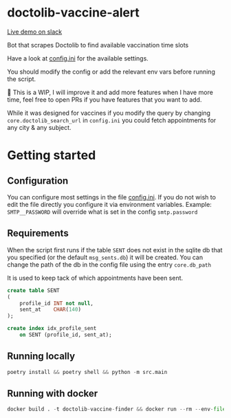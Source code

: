 # doctolib-vaccine-alert

[Live demo on slack](https://join.slack.com/t/alerte-vaccin-covid/shared_invite/zt-qfcwlbky-0BWgWf~YL~e_DhHRFv~7hw)

Bot that scrapes Doctolib to find available vaccination time slots

Have a look at [config.ini](./config.ini) for the available settings.

You should modify the config or add the relevant env vars before running the script.

🚧 This is a WIP, I will improve it and add more features when I have more time, feel free to open PRs if you have features that you want to add.  

While it was designed for vaccines if you modify the query by changing `core.doctolib_search_url` in `config.ini` you could fetch appointments for any city & any subject. 

# Getting started

## Configuration

You can configure most settings in the file [config.ini](./config.ini). If you do not wish to edit the file directly you configure it via environment variables.
Example: `SMTP__PASSWORD` will override what is set in the config `smtp.password`


## Requirements
When the script first runs if the table `SENT` does not exist in the sqlite db that you specified (or the default `msg_sents.db`) it will be created.
You can change the path of the db in the config file using the entry `core.db_path`

It is used to keep tack of which appointments have been sent. 

```sql
create table SENT
(
    profile_id INT not null,
    sent_at    CHAR(140)
);

create index idx_profile_sent
    on SENT (profile_id, sent_at);
```

## Running locally

```python
poetry install && poetry shell && python -m src.main
```

## Running with docker

```python
docker build . -t doctolib-vaccine-finder && docker run --rm --env-file=.env doctolib-vaccine-finder
```
